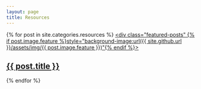 ```yaml
---
layout: page
title: Resources
---
```

{% for post in site.categories.resources %}
  <a href="{{ site.github.url }}{{ post.url }}">
    <div class="featured-posts" {% if post.image.feature %}style="background-image:url({{ site.github.url }}/assets/img/{{ post.image.feature }})"{% endif %}>
      <h2><span>{{ post.title }}</span></h2>
    </div>
  </a>
{% endfor %}
